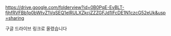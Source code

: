 https://drive.google.com/folderview?id=0B0PqE-EvBLT-fjhfRVFBb1p0bWtvZ1VqSEQ1elRULXZkcjZZZGFJd1lFcDE1N1czcG52eUk&usp=sharing

구글 드라이브 링크로 올렸습니다
